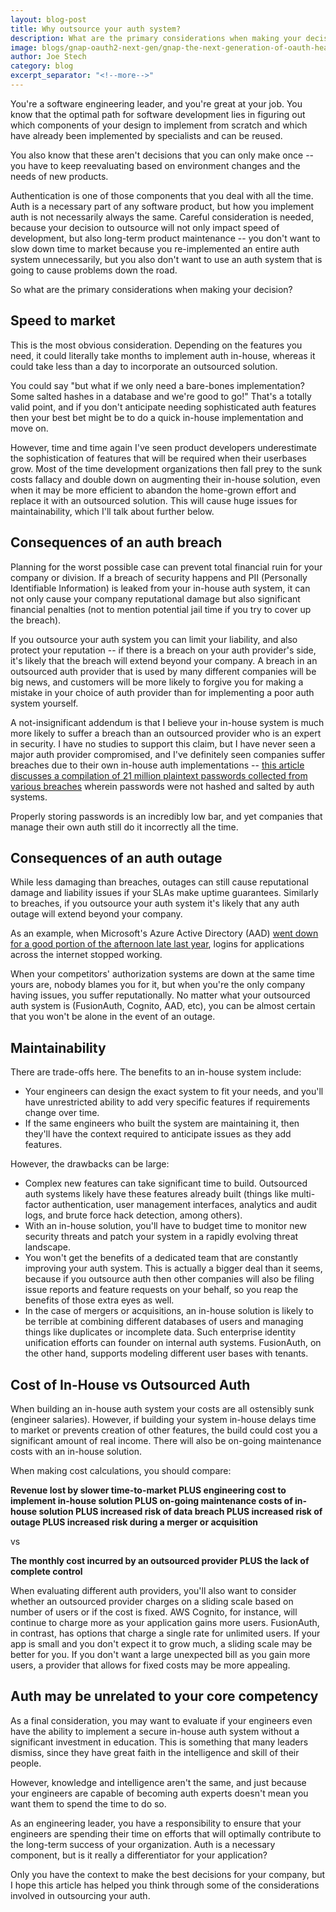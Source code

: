 ```yaml
---
layout: blog-post
title: Why outsource your auth system?
description: What are the primary considerations when making your decision about whether to outsource your user management, authorization, and authentication system?
image: blogs/gnap-oauth2-next-gen/gnap-the-next-generation-of-oauth-header-image.png
author: Joe Stech
category: blog
excerpt_separator: "<!--more-->"
---
```


You're a software engineering leader, and you're great at your job. You know that the optimal path for software development lies in figuring out which components of your design to implement from scratch and which have already been implemented by specialists and can be reused. 

<!--more-->

You also know that these aren't decisions that you can only make once -- you have to keep reevaluating based on environment changes and the needs of new products.

Authentication is one of those components that you deal with all the time. Auth is a necessary part of any software product, but how you implement auth is not necessarily always the same. Careful consideration is needed, because your decision to outsource will not only impact speed of development, but also long-term product maintenance -- you don't want to slow down time to market because you re-implemented an entire auth system unnecessarily, but you also don't want to use an auth system that is going to cause problems down the road. 

So what are the primary considerations when making your decision?

## Speed to market

This is the most obvious consideration. Depending on the features you need, it could literally take months to implement auth in-house, whereas it could take less than a day to incorporate an outsourced solution. 

You could say "but what if we only need a bare-bones implementation? Some salted hashes in a database and we're good to go!" That's a totally valid point, and if you don't anticipate needing sophisticated auth features then your best bet might be to do a quick in-house implementation and move on. 

However, time and time again I've seen product developers underestimate the sophistication of features that will be required when their userbases grow. Most of the time development organizations then fall prey to the sunk costs fallacy and double down on augmenting their in-house solution, even when it may be more efficient to abandon the home-grown effort and replace it with an outsourced solution. This will cause huge issues for maintainability, which I'll talk about further below.

## Consequences of an auth breach

Planning for the worst possible case can prevent total financial ruin for your company or division. If a breach of security happens and PII (Personally Identifiable Information) is leaked from your in-house auth system, it can not only cause your company reputational damage but also significant financial penalties (not to mention potential jail time if you try to cover up the breach).

If you outsource your auth system you can limit your liability, and also protect your reputation -- if there is a breach on your auth provider's side, it's likely that the breach will extend beyond your company. A breach in an outsourced auth provider that is used by many different companies will be big news, and customers will be more likely to forgive you for making a mistake in your choice of auth provider than for implementing a poor auth system yourself.

A not-insignificant addendum is that I believe your in-house system is much more likely to suffer a breach than an outsourced provider who is an expert in security. I have no studies to support this claim, but I have never seen a major auth provider compromised, and I've definitely seen companies suffer breaches due to their own in-house auth implementations -- [this article discusses a compilation of 21 million plaintext passwords collected from various breaches](https://arstechnica.com/information-technology/2019/01/hacked-and-dumped-online-773-million-records-with-plaintext-passwords/) wherein passwords were not hashed and salted by auth systems. 

Properly storing passwords is an incredibly low bar, and yet companies that manage their own auth still do it incorrectly all the time.

## Consequences of an auth outage

While less damaging than breaches, outages can still cause reputational damage and liability issues if your SLAs make uptime guarantees. Similarly to breaches, if you outsource your auth system it's likely that any auth outage will extend beyond your company. 

As an example, when Microsoft's Azure Active Directory (AAD) [went down for a good portion of the afternoon late last year](https://www.zdnet.com/article/microsofts-azure-ad-authentication-outage-what-went-wrong/), logins for applications across the internet stopped working. 

When your competitors' authorization systems are down at the same time yours are, nobody blames you for it, but when you're the only company having issues, you suffer reputationally. No matter what your outsourced auth system is (FusionAuth, Cognito, AAD, etc), you can be almost certain that you won't be alone in the event of an outage.

## Maintainability

There are trade-offs here. The benefits to an in-house system include:

* Your engineers can design the exact system to fit your needs, and you'll have unrestricted ability to add very specific features if requirements change over time.
* If the same engineers who built the system are maintaining it, then they'll have the context required to anticipate issues as they add features.

However, the drawbacks can be large:

* Complex new features can take significant time to build. Outsourced auth systems likely have these features already built (things like multi-factor authentication, user management interfaces, analytics and audit logs, and brute force hack detection, among others).
* With an in-house solution, you'll have to budget time to monitor new security threats and patch your system in a rapidly evolving threat landscape.
* You won't get the benefits of a dedicated team that are constantly improving your auth system. This is actually a bigger deal than it seems, because if you outsource auth then other companies will also be filing issue reports and feature requests on your behalf, so you reap the benefits of those extra eyes as well.
* In the case of mergers or acquisitions, an in-house solution is likely to be terrible at combining different databases of users and managing things like duplicates or incomplete data. Such enterprise identity unification efforts can founder on internal auth systems. FusionAuth, on the other hand, supports modeling different user bases with tenants. 

## Cost of In-House vs Outsourced Auth

When building an in-house auth system your costs are all ostensibly sunk (engineer salaries). However, if building your system in-house delays time to market or prevents creation of other features, the build could cost you a significant amount of real income. There will also be on-going maintenance costs with an in-house solution. 

When making cost calculations, you should compare:

**Revenue lost by slower time-to-market PLUS engineering cost to implement in-house solution PLUS on-going maintenance costs of in-house solution PLUS increased risk of data breach PLUS increased risk of outage PLUS increased risk during a merger or acquisition**

vs 

**The monthly cost incurred by an outsourced provider PLUS the lack of complete control**

When evaluating different auth providers, you'll also want to consider whether an outsourced provider charges on a sliding scale based on number of users or if the cost is fixed. AWS Cognito, for instance, will continue to charge more as your application gains more users. FusionAuth, in contrast, has options that charge a single rate for unlimited users. If your app is small and you don't expect it to grow much, a sliding scale may be better for you. If you don't want a large unexpected bill as you gain more users, a provider that allows for fixed costs may be more appealing.

## Auth may be unrelated to your core competency

As a final consideration, you may want to evaluate if your engineers even have the ability to implement a secure in-house auth system without a significant investment in education. This is something that many leaders dismiss, since they have great faith in the intelligence and skill of their people. 

However, knowledge and intelligence aren't the same, and just because your engineers are capable of becoming auth experts doesn't mean you want them to spend the time to do so. 

As an engineering leader, you have a responsibility to ensure that your engineers are spending their time on efforts that will optimally contribute to the long-term success of your organization. Auth is a necessary component, but is it really a differentiator for your application?

Only you have the context to make the best decisions for your company, but I hope this article has helped you think through some of the considerations involved in outsourcing your auth.

